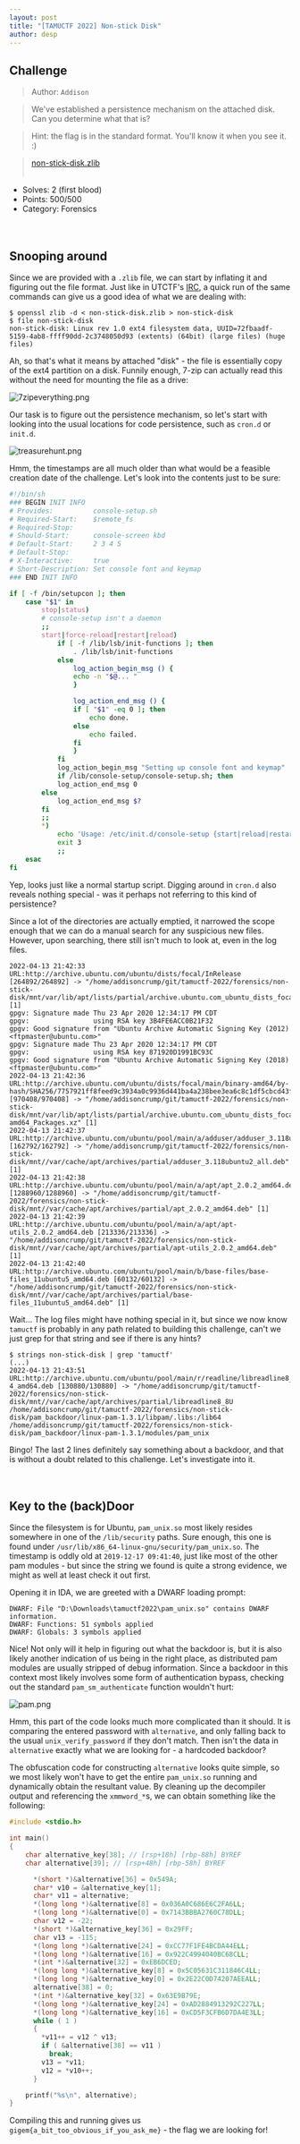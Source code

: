 ```yaml
---
layout: post
title: "[TAMUCTF 2022] Non-stick Disk"
author: desp
---
```


## Challenge

> Author: `Addison`

> We've established a persistence mechanism on the attached disk. Can you determine what that is?

> Hint: the flag is in the standard format. You'll know it when you see it. :)

>[non-stick-disk.zlib]()
<br><br>

 - Solves: 2 (first blood)
 - Points: 500/500
 - Category: Forensics
<br><br><br>


## Snooping around
Since we are provided with a `.zlib` file, we can start by inflating it and figuring out the file format. Just like in UTCTF's [IRC](/2022/03/utctf-irc/), a quick run of the same commands can give us a good idea of what we are dealing with:
```
$ openssl zlib -d < non-stick-disk.zlib > non-stick-disk
$ file non-stick-disk
non-stick-disk: Linux rev 1.0 ext4 filesystem data, UUID=72fbaadf-5159-4ab8-ffff90dd-2c3748050d93 (extents) (64bit) (large files) (huge files)
```
Ah, so that's what it means by attached "disk" - the file is essentially copy of the ext4 partition on a disk. Funnily enough, 7-zip can actually read this without the need for mounting the file as a drive:

![7zipeverything.png](/assets/images/tamuctf2022/non-stick-disk/7zipeverything.png)

Our task is to figure out the persistence mechanism, so let's start with looking into the usual locations for code persistence, such as `cron.d` or `init.d`.

![treasurehunt.png](/assets/images/tamuctf2022/non-stick-disk/treasurehunt.png)

Hmm, the timestamps are all much older than what would be a feasible creation date of the challenge. Let's look into the contents just to be sure:
```sh
#!/bin/sh
### BEGIN INIT INFO
# Provides:          console-setup.sh
# Required-Start:    $remote_fs
# Required-Stop:
# Should-Start:      console-screen kbd
# Default-Start:     2 3 4 5
# Default-Stop:
# X-Interactive:     true
# Short-Description: Set console font and keymap
### END INIT INFO

if [ -f /bin/setupcon ]; then
    case "$1" in
        stop|status)
        # console-setup isn't a daemon
        ;;
        start|force-reload|restart|reload)
            if [ -f /lib/lsb/init-functions ]; then
                . /lib/lsb/init-functions
            else
                log_action_begin_msg () {
	            echo -n "$@... "
                }

                log_action_end_msg () {
	            if [ "$1" -eq 0 ]; then
	                echo done.
	            else
	                echo failed.
	            fi
                }
            fi
            log_action_begin_msg "Setting up console font and keymap"
            if /lib/console-setup/console-setup.sh; then
	        log_action_end_msg 0
	    else
	        log_action_end_msg $?
	    fi
	    ;;
        *)
            echo 'Usage: /etc/init.d/console-setup {start|reload|restart|force-reload|stop|status}'
            exit 3
            ;;
    esac
fi
```
Yep, looks just like a normal startup script. Digging around in `cron.d` also reveals nothing special - was it perhaps not referring to this kind of persistence?

Since a lot of the directories are actually emptied, it narrowed the scope enough that we can do a manual search for any suspicious new files. However, upon searching, there still isn't much to look at, even in the log files.
```
2022-04-13 21:42:33 URL:http://archive.ubuntu.com/ubuntu/dists/focal/InRelease [264892/264892] -> "/home/addisoncrump/git/tamuctf-2022/forensics/non-stick-disk/mnt/var/lib/apt/lists/partial/archive.ubuntu.com_ubuntu_dists_focal_InRelease" [1]
gpgv: Signature made Thu 23 Apr 2020 12:34:17 PM CDT
gpgv:                using RSA key 3B4FE6ACC0B21F32
gpgv: Good signature from "Ubuntu Archive Automatic Signing Key (2012) <ftpmaster@ubuntu.com>"
gpgv: Signature made Thu 23 Apr 2020 12:34:17 PM CDT
gpgv:                using RSA key 871920D1991BC93C
gpgv: Good signature from "Ubuntu Archive Automatic Signing Key (2018) <ftpmaster@ubuntu.com>"
2022-04-13 21:42:36 URL:http://archive.ubuntu.com/ubuntu/dists/focal/main/binary-amd64/by-hash/SHA256/7757921ff8feed9c3934a0c9936d441ba4a238bee3ea6c8c1df5cbcd43fc9861 [970408/970408] -> "/home/addisoncrump/git/tamuctf-2022/forensics/non-stick-disk/mnt/var/lib/apt/lists/partial/archive.ubuntu.com_ubuntu_dists_focal_main_binary-amd64_Packages.xz" [1]
2022-04-13 21:42:37 URL:http://archive.ubuntu.com/ubuntu/pool/main/a/adduser/adduser_3.118ubuntu2_all.deb [162792/162792] -> "/home/addisoncrump/git/tamuctf-2022/forensics/non-stick-disk/mnt//var/cache/apt/archives/partial/adduser_3.118ubuntu2_all.deb" [1]
2022-04-13 21:42:38 URL:http://archive.ubuntu.com/ubuntu/pool/main/a/apt/apt_2.0.2_amd64.deb [1288960/1288960] -> "/home/addisoncrump/git/tamuctf-2022/forensics/non-stick-disk/mnt//var/cache/apt/archives/partial/apt_2.0.2_amd64.deb" [1]
2022-04-13 21:42:39 URL:http://archive.ubuntu.com/ubuntu/pool/main/a/apt/apt-utils_2.0.2_amd64.deb [213336/213336] -> "/home/addisoncrump/git/tamuctf-2022/forensics/non-stick-disk/mnt//var/cache/apt/archives/partial/apt-utils_2.0.2_amd64.deb" [1]
2022-04-13 21:42:40 URL:http://archive.ubuntu.com/ubuntu/pool/main/b/base-files/base-files_11ubuntu5_amd64.deb [60132/60132] -> "/home/addisoncrump/git/tamuctf-2022/forensics/non-stick-disk/mnt//var/cache/apt/archives/partial/base-files_11ubuntu5_amd64.deb" [1]
```
Wait... The log files might have nothing special in it, but since we now know `tamuctf` is probably in any path related to building this challenge, can't we just grep for that string and see if there is any hints?
```
$ strings non-stick-disk | grep 'tamuctf'
(...)
2022-04-13 21:43:51 URL:http://archive.ubuntu.com/ubuntu/pool/main/r/readline/libreadline8_8.0-4_amd64.deb [130880/130880] -> "/home/addisoncrump/git/tamuctf-2022/forensics/non-stick-disk/mnt//var/cache/apt/archives/partial/libreadline8_8U
/home/addisoncrump/git/tamuctf-2022/forensics/non-stick-disk/pam_backdoor/linux-pam-1.3.1/libpam/.libs:/lib64
/home/addisoncrump/git/tamuctf-2022/forensics/non-stick-disk/pam_backdoor/linux-pam-1.3.1/modules/pam_unix
```
Bingo! The last 2 lines definitely say something about a backdoor, and that is without a doubt related to this challenge. Let's investigate into it.
<br><br><br>


## Key to the (back)Door
Since the filesystem is for Ubuntu, `pam_unix.so` most likely resides somewhere in one of the `/lib/security` paths. Sure enough, this one is found under `/usr/lib/x86_64-linux-gnu/security/pam_unix.so`. The timestamp is oddly old at `2019-12-17 09:41:40`, just like most of the other pam modules - but since the string we found is quite a strong evidence, we might as well at least check it out first.

Opening it in IDA, we are greeted with a DWARF loading prompt:
```
DWARF: File "D:\Downloads\tamuctf2022\pam_unix.so" contains DWARF information.
DWARF: Functions: 51 symbols applied
DWARF: Globals: 3 symbols applied
```
Nice! Not only will it help in figuring out what the backdoor is, but it is also likely another indication of us being in the right place, as distributed pam modules are usually stripped of debug information. Since a backdoor in this context most likely involves some form of authentication bypass, checking out the standard `pam_sm_authenticate` function wouldn't hurt:

![pam.png](/assets/images/tamuctf2022/non-stick-disk/pam.png)

Hmm, this part of the code looks much more complicated than it should. It is comparing the entered password with `alternative`, and only falling back to the usual `unix_verify_password` if they don't match. Then isn't the data in `alternative` exactly what we are looking for - a hardcoded backdoor?

The obfuscation code for constructing `alternative` looks quite simple, so we most likely won't have to get the entire `pam_unix.so` running and dynamically obtain the resultant value. By cleaning up the decompiler output and referencing the `xmmword_*`s, we can obtain something like the following:
```c
#include <stdio.h>

int main()
{
    char alternative_key[38]; // [rsp+18h] [rbp-88h] BYREF
    char alternative[39]; // [rsp+48h] [rbp-58h] BYREF

      *(short *)&alternative[36] = 0x549A;
      char* v10 = &alternative_key[1];
      char* v11 = alternative;
      *(long long *)&alternative[8] = 0x036A0C686E6C2FA6LL;
      *(long long *)&alternative[0] = 0x7143BBBA2760C78DLL;
      char v12 = -22;
      *(short *)&alternative_key[36] = 0x29FF;
      char v13 = -115;
      *(long long *)&alternative[24] = 0xCC77F1FE4BCDA44ELL;
      *(long long *)&alternative[16] = 0x922C4994040BC68CLL;
      *(int *)&alternative[32] = 0xEB6DCED;
      *(long long *)&alternative_key[8] = 0x5C05631C311846C4LL;
      *(long long *)&alternative_key[0] = 0x2E22C0D74207AEEALL;
      alternative[38] = 0;
      *(int *)&alternative_key[32] = 0x63E9B79E;
      *(long long *)&alternative_key[24] = 0xAD2884913292C227LL;
      *(long long *)&alternative_key[16] = 0xCD5F3CFB6D7DA4E3LL;
      while ( 1 )
      {
        *v11++ = v12 ^ v13;
        if ( &alternative[38] == v11 )
          break;
        v13 = *v11;
        v12 = *v10++;
      }

    printf("%s\n", alternative);
}
```
Compiling this and running gives us `gigem{a_bit_too_obvious_if_you_ask_me}` - the flag we are looking for!